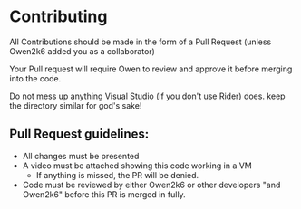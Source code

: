 # Contributing
All Contributions should be made in the form of a Pull Request
(unless Owen2k6 added you as a collaborator)

Your Pull request will require Owen to review and approve it before merging into the code.

Do not mess up anything Visual Studio (if you don't use Rider) does. keep the directory similar for god's sake!

## Pull Request guidelines:
- All changes must be presented
- A video must be attached showing this code working in a VM
   - If anything is missed, the PR will be denied. 
- Code must be reviewed by either Owen2k6 or other developers "and Owen2k6" before this PR is merged in fully.
